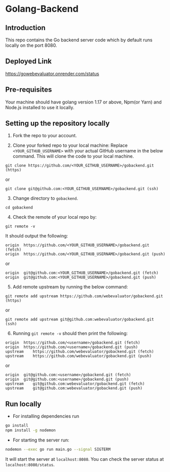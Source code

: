 # Golang-Backend 

## Introduction

This repo contains the Go backend server code which by default runs locally on the port 8080.

## Deployed Link

https://gowebevaluator.onrender.com/status

## Pre-requisites

Your machine should have golang version 1.17 or above, Npm(or Yarn) and Node.js installed to use it locally.

## Setting up the repository locally

1. Fork the repo to your account.

2. Clone your forked repo to your local machine:
Replace `<YOUR_GITHUB_USERNAME>` with your actual GitHub username in the below command. This will clone the code to your local machine.
```
git clone https://github.com/<YOUR_GITHUB_USERNAME>/gobackend.git (https)
```
or
```
git clone git@github.com:<YOUR_GITHUB_USERNAME>/gobackend.git (ssh)
```

3. Change directory to `gobackend`.
```
cd gobackend
```

4. Check the remote of your local repo by:
```
git remote -v
```
It should output the following:
```
origin	https://github.com/<YOUR_GITHUB_USERNAME>/gobackend.git (fetch)
origin	https://github.com/<YOUR_GITHUB_USERNAME>/gobackend.git (push)
```
or
```
origin	git@github.com:<YOUR_GITHUB_USERNAME>/gobackend.git (fetch)
origin	git@github.com:<YOUR_GITHUB_USERNAME>/gobackend.git (push)
```

5. Add remote upstream by running the below command:
```
git remote add upstream https://github.com/webevaluator/gobackend.git (https)
```
or
```
git remote add upstream git@github.com:webevaluator/gobackend.git (ssh)
```

6. Running `git remote -v` should then print the following:
```
origin	https://github.com/<username>/gobackend.git (fetch)
origin	https://github.com/<username>/gobackend.git (push)
upstream	https://github.com/webevaluator/gobackend.git (fetch)
upstream	https://github.com/webevaluator/gobackend.git (push)
```
or
```
origin	git@github.com:<username>/gobackend.git (fetch)
origin	git@github.com:<username>/gobackend.git (push)
upstream	git@github.com:webevaluator/gobackend.git (fetch)
upstream	git@github.com:webevaluator/gobackend.git (push)
```

## Run locally

- For installing dependencies run
```sh
go install
npm install -g nodemon 
```

- For starting the server run:
```sh
nodemon --exec go run main.go --signal SIGTERM
```
It will start the server at `localhost:8080`. You can check the server status at `localhost:8080/status`.